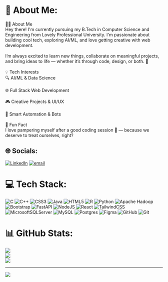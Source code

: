 # 💫 About Me:
👩‍💻 About Me<br>Hey there! I'm currently pursuing my B.Tech in Computer Science and Engineering from Lovely Professional University. I'm passionate about building cool tech, exploring AI/ML, and love getting creative with web development.<br><br>I’m always excited to learn new things, collaborate on meaningful projects, and bring ideas to life — whether it’s through code, design, or both. 🚀<br><br>💡 Tech Interests<br>🔍 AI/ML & Data Science<br><br>🌐 Full Stack Web Development<br><br>🎮 Creative Projects & UI/UX<br><br>🤖 Smart Automation & Bots<br><br>💬 Fun Fact<br>I love pampering myself after a good coding session 💅 — because we deserve to treat ourselves, right?


## 🌐 Socials:
[![LinkedIn](https://img.shields.io/badge/LinkedIn-%230077B5.svg?logo=linkedin&logoColor=white)](https://linkedin.com/in/www.linkedin.com/in/sherki) [![email](https://img.shields.io/badge/Email-D14836?logo=gmail&logoColor=white)](mailto:prernasherki2310@gmail.com) 

# 💻 Tech Stack:
![C](https://img.shields.io/badge/c-%2300599C.svg?style=for-the-badge&logo=c&logoColor=white) ![C++](https://img.shields.io/badge/c++-%2300599C.svg?style=for-the-badge&logo=c%2B%2B&logoColor=white) ![CSS3](https://img.shields.io/badge/css3-%231572B6.svg?style=for-the-badge&logo=css3&logoColor=white) ![Java](https://img.shields.io/badge/java-%23ED8B00.svg?style=for-the-badge&logo=openjdk&logoColor=white) ![HTML5](https://img.shields.io/badge/html5-%23E34F26.svg?style=for-the-badge&logo=html5&logoColor=white) ![R](https://img.shields.io/badge/r-%23276DC3.svg?style=for-the-badge&logo=r&logoColor=white) ![Python](https://img.shields.io/badge/python-3670A0?style=for-the-badge&logo=python&logoColor=ffdd54) ![Apache Hadoop](https://img.shields.io/badge/Apache%20Hadoop-66CCFF?style=for-the-badge&logo=apachehadoop&logoColor=black) ![Bootstrap](https://img.shields.io/badge/bootstrap-%238511FA.svg?style=for-the-badge&logo=bootstrap&logoColor=white) ![FastAPI](https://img.shields.io/badge/FastAPI-005571?style=for-the-badge&logo=fastapi) ![NodeJS](https://img.shields.io/badge/node.js-6DA55F?style=for-the-badge&logo=node.js&logoColor=white) ![React](https://img.shields.io/badge/react-%2320232a.svg?style=for-the-badge&logo=react&logoColor=%2361DAFB) ![TailwindCSS](https://img.shields.io/badge/tailwindcss-%2338B2AC.svg?style=for-the-badge&logo=tailwind-css&logoColor=white) ![MicrosoftSQLServer](https://img.shields.io/badge/Microsoft%20SQL%20Server-CC2927?style=for-the-badge&logo=microsoft%20sql%20server&logoColor=white) ![MySQL](https://img.shields.io/badge/mysql-4479A1.svg?style=for-the-badge&logo=mysql&logoColor=white) ![Postgres](https://img.shields.io/badge/postgres-%23316192.svg?style=for-the-badge&logo=postgresql&logoColor=white) ![Figma](https://img.shields.io/badge/figma-%23F24E1E.svg?style=for-the-badge&logo=figma&logoColor=white) ![GitHub](https://img.shields.io/badge/github-%23121011.svg?style=for-the-badge&logo=github&logoColor=white) ![Git](https://img.shields.io/badge/git-%23F05033.svg?style=for-the-badge&logo=git&logoColor=white)
# 📊 GitHub Stats:
![](https://github-readme-stats.vercel.app/api?username=sherki-prerna&theme=dark&hide_border=true&include_all_commits=false&count_private=false)<br/>
![](https://nirzak-streak-stats.vercel.app/?user=sherki-prerna&theme=dark&hide_border=true)<br/>
![](https://github-readme-stats.vercel.app/api/top-langs/?username=sherki-prerna&theme=dark&hide_border=true&include_all_commits=false&count_private=false&layout=compact)

---
[![](https://visitcount.itsvg.in/api?id=sherki-prerna&icon=0&color=0)](https://visitcount.itsvg.in)

<!-- Proudly created with GPRM ( https://gprm.itsvg.in ) -->
